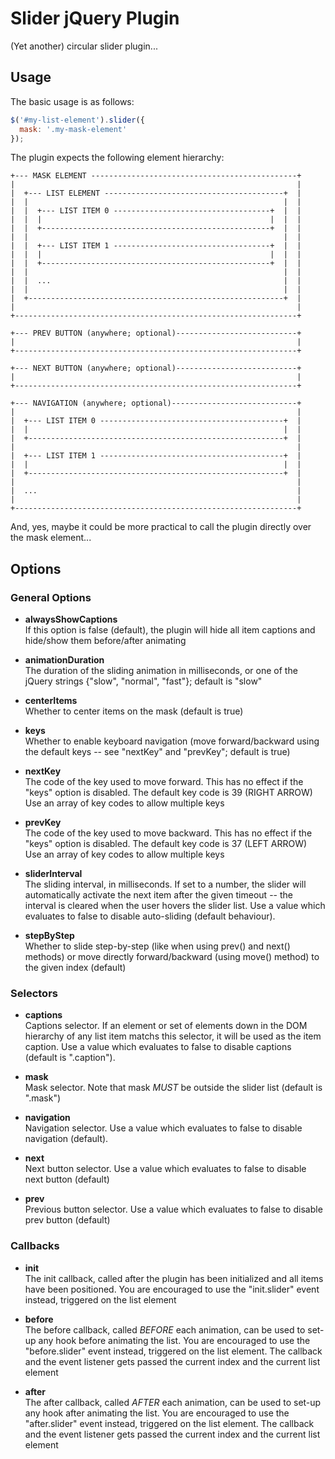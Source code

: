 # Slider jQuery Plugin

(Yet another) circular slider plugin...

## Usage

The basic usage is as follows:

```javascript
$('#my-list-element').slider({
  mask: '.my-mask-element'
});
```

The plugin expects the following  element hierarchy:

```plain
+--- MASK ELEMENT ----------------------------------------------+
|                                                               |
|  +--- LIST ELEMENT ----------------------------------------+  |
|  |                                                         |  |
|  |  +--- LIST ITEM 0 -----------------------------------+  |  |
|  |  |                                                   |  |  |
|  |  +---------------------------------------------------+  |  |
|  |                                                         |  |
|  |  +--- LIST ITEM 1 -----------------------------------+  |  |
|  |  |                                                   |  |  |
|  |  +---------------------------------------------------+  |  |
|  |                                                         |  |
|  |  ...                                                    |  |
|  |                                                         |  |
|  +---------------------------------------------------------+  |
|                                                               |
+---------------------------------------------------------------+

+--- PREV BUTTON (anywhere; optional)---------------------------+
|                                                               |
+---------------------------------------------------------------+

+--- NEXT BUTTON (anywhere; optional)---------------------------+
|                                                               |
+---------------------------------------------------------------+

+--- NAVIGATION (anywhere; optional)----------------------------+
|                                                               |
|  +--- LIST ITEM 0 -----------------------------------------+  |
|  |                                                         |  |
|  +---------------------------------------------------------+  |
|                                                               |
|  +--- LIST ITEM 1 -----------------------------------------+  |
|  |                                                         |  |
|  +---------------------------------------------------------+  |
|                                                               |
|  ...                                                          |
|                                                               |
+---------------------------------------------------------------+
```

And, yes, maybe it could be more practical to call the plugin directly over the mask element... 

## Options

### General Options

* **alwaysShowCaptions**  
  If this option is false (default), the plugin will hide all item captions and hide/show them before/after animating

* **animationDuration**  
  The duration of the sliding animation in milliseconds, or one of the jQuery strings {"slow", "normal", "fast"}; default is "slow"

* **centerItems**  
  Whether to center items on the mask (default is true)

* **keys**  
  Whether to enable keyboard navigation (move forward/backward using the default keys -- see "nextKey" and "prevKey"; default is true)

* **nextKey**  
  The code of the key used to move forward. This has no effect if the "keys" option is disabled. The default key code is 39 (RIGHT ARROW) Use an array of key codes to allow multiple keys

* **prevKey**  
  The code of the key used to move backward. This has no effect if the "keys" option is disabled. The default key code is 37 (LEFT ARROW) Use an array of key codes to allow multiple keys

* **sliderInterval**  
  The sliding interval, in milliseconds. If set to a number, the slider will automatically activate the next item after the given timeout -- the interval is cleared when the user hovers the slider list. Use a value which evaluates to false to disable auto-sliding (default behaviour).

* **stepByStep**  
  Whether to slide step-by-step (like when using prev() and next() methods) or move directly forward/backward (using move() method) to the given index (default)

### Selectors

* **captions**  
  Captions selector. If an element or set of elements down in the DOM hierarchy of any list item matchs this selector, it will be used as the item caption. Use a value which evaluates to false to disable captions (default is ".caption").

* **mask**  
  Mask selector. Note that mask *MUST* be outside the slider list (default is ".mask")

* **navigation**  
  Navigation selector. Use a value which evaluates to false to disable navigation (default).

* **next**  
  Next button selector. Use a value which evaluates to false to disable next button (default)

* **prev**  
  Previous button selector. Use a value which evaluates to false to disable prev button (default)

### Callbacks

* **init**  
  The init callback, called after the plugin has been initialized and all items have been positioned. You are encouraged to use the "init.slider" event instead, triggered on the list element

* **before**  
  The before callback, called *BEFORE* each animation, can be used to set-up any hook before animating the list. You are encouraged to use the "before.slider" event instead, triggered on the list element. The callback and the event listener gets passed the current index and the current list element

* **after**  
  The after callback, called *AFTER* each animation, can be used to set-up any hook after animating the list. You are encouraged to use the "after.slider" event instead, triggered on the list element. The callback and the event listener gets passed the current index and the current list element
    
